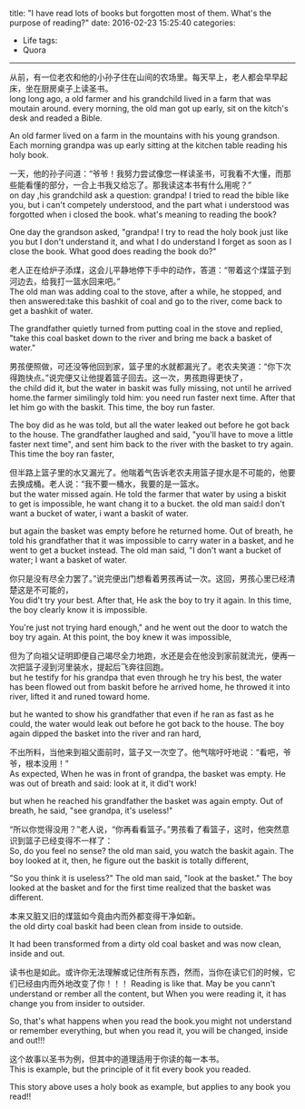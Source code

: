 title: "I have read lots of books but forgotten most of them. What's the purpose of reading?"
date: 2016-02-23 15:25:40
categories:
- Life
tags:
- Quora
---
从前，有一位老农和他的小孙子住在山间的农场里。每天早上，老人都会早早起床，坐在厨房桌子上读圣书。  
long long ago, a old farmer and his grandchild lived in a  farm that was moutain around.
every morning, the old man got up early, sit on the kitch's desk and readed a Bible.  

An old farmer lived on a farm in the mountains with his young grandson. 
Each morning grandpa was up early sitting at the kitchen table reading his holy book.  


 <!-- more --> 
 

一天，他的孙子问道：“爷爷！我努力尝试像您一样读圣书，可我看不大懂，而那些能看懂的部分，一合上书我又给忘了。那我读这本书有什么用呢？”  
on day ,his grandchild ask a question: grandpa! I tried to read the bible like you, but i can't  competely understood, and the part 
what i understood was forgotted when i closed the book. what's meaning to reading the book?  

One day the grandson asked, "grandpa! I try to read the holy book just like you but I don't understand it, and what I do understand 
I forget as soon as I close the book. What good does reading the book do?"  


老人正在给炉子添煤，这会儿平静地停下手中的动作，答道：“带着这个煤篮子到河边去，给我打一篮水回来吧。”  
The old man was adding coal to the stove, after a while, he stopped, and then answered:take this bashkit of coal and go to the river,
come back to get a bashkit of water.  

The grandfather quietly turned from putting coal in the stove and replied, "take this coal basket down to the river and bring me
back a basket of water."  


男孩便照做，可还没等他回到家，篮子里的水就都漏光了。老农夫笑道：“你下次得跑快点。”说完便又让他提着篮子回去。这一次，男孩跑得更快了，  
the child did it, but the water in baskit was fully missing, not until he arrived home.the farmer similingly told him:
you need run faster next time. After that let him go with the baskit. This time, the boy run faster.  

The boy did as he was told, but all the water leaked out before he got back to the house. The grandfather laughed and said,
"you'll have to move a little faster next time", and sent him back to the river with the basket to try again. This time the boy ran faster,  


但半路上篮子里的水又漏光了。他喘着气告诉老农夫用篮子提水是不可能的，他要去换成桶。老人说：“我不要一桶水，我要的是一篮水。  
but the water missed again. He told the farmer that  water by using a biskit to get is impossible, he want chang it to a bucket.
the old man said:I don't want a bucket of water, i want a baskit of water.  

but again the basket was empty before he returned home. Out of breath, he told his grandfather that it was impossible to carry 
water in a basket, and he went to get a bucket instead. The old man said, "I don't want a bucket of water; I want a basket of water.  


你只是没有尽全力罢了。”说完便出门想看着男孩再试一次。这回，男孩心里已经清楚这是不可能的，  
You did't try your best. After that, He ask the boy to try it again. In this time, the boy clearly know it is impossible.   

You're just not trying hard enough," and he went out the door to watch the boy try again. At this point, the boy knew it was impossible,   


但为了向祖父证明即便自己竭尽全力地跑，水还是会在他没到家前就流光，便再一次把篮子浸到河里装水，提起后飞奔往回跑。  
but he testify for his grandpa that even through he try his best, the water has been flowed out from baskit before he arrived home,
he throwed it into river, lifted it and runed toward home.  

but he wanted to show his grandfather that even if he ran as fast as he could, the water would leak out before he got back to the house.
The boy again dipped the basket into the river and ran hard,   


不出所料，当他来到祖父面前时，篮子又一次空了。他气喘吁吁地说：“看吧，爷爷，根本没用！”  
As expected, When he was in front of grandpa, the basket was empty. He was out of breath and said: look at it, it did't work!  

but when he reached his grandfather the basket was again empty. Out of breath, he said, "see grandpa, it's useless!"  


“所以你觉得没用？”老人说，“你再看看篮子。”男孩看了看篮子，这时，他突然意识到篮子已经变得不一样了：  
So, do you feel no sense? the old man said, you watch the baskit again. The boy looked at it, then, he figure out the baskit is totally
different,   

"So you think it is useless?" The old man said, "look at the basket." The boy looked at the basket and for the first time realized that the basket was different.   


本来又脏又旧的煤篮如今竟由内而外都变得干净如新。  
the old dirty coal baskit had been clean from inside to outside.  

It had been transformed from a dirty old coal basket and was now clean, inside and out.  

读书也是如此。或许你无法理解或记住所有东西，然而，当你在读它们的时候，它们已经由内而外地改变了你！！！
Reading is like that. May be you cann't understand or rember all the content, but  When you were reading it, it has change you from insider to outsider.

So, that's what happens when you read the book.you might not understand or remember everything, but when you read it, you will be changed, inside and out!!!

这个故事以圣书为例，但其中的道理适用于你读的每一本书。  
This is example, but the principle of it fit  every book you readed.  

This story above uses a holy book as example, but applies to any book you read!!
